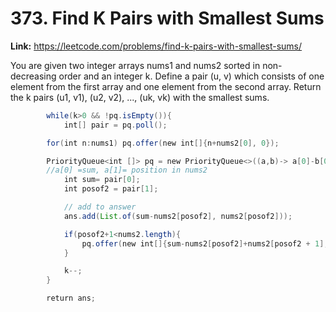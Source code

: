 # 373. Find K Pairs with Smallest Sums

**Link:** https://leetcode.com/problems/find-k-pairs-with-smallest-sums/

You are given two integer arrays nums1 and nums2 sorted in non-decreasing order and an integer k. Define a pair (u, v) which consists of one element from the first array and one element from the second array. Return the k pairs (u1, v1), (u2, v2), ..., (uk, vk) with the smallest sums.

```java
        while(k>0 && !pq.isEmpty()){
            int[] pair = pq.poll();

        for(int n:nums1) pq.offer(new int[]{n+nums2[0], 0});

        PriorityQueue<int []> pq = new PriorityQueue<>((a,b)-> a[0]-b[0]); 
        //a[0] =sum, a[1]= position in nums2
            int sum= pair[0];
            int posof2 = pair[1];

            // add to answer
            ans.add(List.of(sum-nums2[posof2], nums2[posof2]));

            if(posof2+1<nums2.length){
                pq.offer(new int[]{sum-nums2[posof2]+nums2[posof2 + 1], posof2+1});
            }

            k--;
        }

        return ans;
                
```
